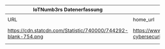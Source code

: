 |IoTNumb3rs Datenerfassung|||||||||||
| ---- | ---- | ---- | ---- | ---- | ---- | ---- | ---- | ---- | ---- | ---- |
||||||||||||
|URL|home_url|filename|device_class|device_count|market_class|market_volume|prognosis_year|publication_year|authorship_class|Dropbox folder|
|https://cdn.statcdn.com/Statistic/740000/744292-blank-754.png|https://www.statista.com/statistics/744292/worldwide-cybersecurity-costs/|file9_744292-blank-754.png||||||||Pattoho/20190107-1200|
